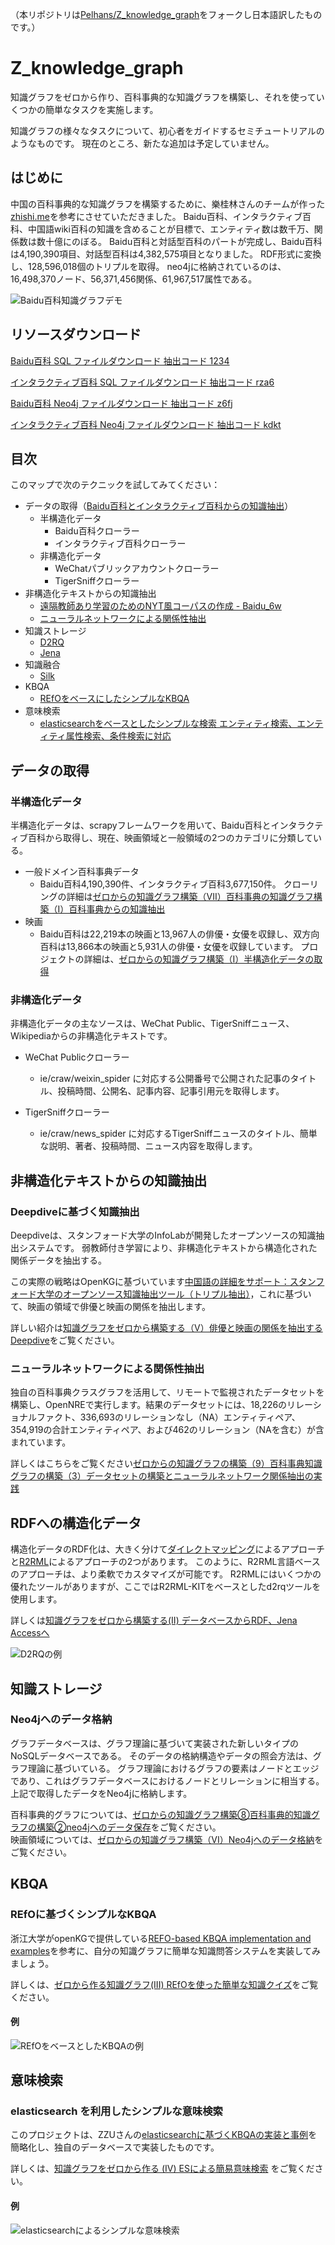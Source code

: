 （本リポジトリは[Pelhans/Z_knowledge_graph](https://github.com/Pelhans/Z_knowledge_graph)をフォークし日本語訳したものです。）

# Z_knowledge_graph

知識グラフをゼロから作り、百科事典的な知識グラフを構築し、それを使っていくつかの簡単なタスクを実施します。

知識グラフの様々なタスクについて、初心者をガイドするセミチュートリアルのようなものです。 現在のところ、新たな追加は予定していません。

## はじめに
中国の百科事典的な知識グラフを構築するために、樂桂林さんのチームが作った[zhishi.me](http://zhishi.me/)を参考にさせていただきました。 Baidu百科、インタラクティブ百科、中国語wiki百科の知識を含めることが目標で、エンティティ数は数千万、関係数は数十億にのぼる。 Baidu百科と対話型百科のパートが完成し、Baidu百科は4,190,390項目、対話型百科は4,382,575項目となりました。 RDF形式に変換し、128,596,018個のトリプルを取得。 neo4jに格納されているのは、16,498,370ノード、56,371,456関係、61,967,517属性である。<br>

![Baidu百科知識グラフデモ](http://pelhans.com/img/in-post/kg_neo4j_cypher/baidu_yanshi.png)

## リソースダウンロード

[Baidu百科 SQL ファイルダウンロード 抽出コード 1234](https://pan.baidu.com/s/1D-aZdziYdh4FzPGT1lSB4A)

[インタラクティブ百科 SQL ファイルダウンロード 抽出コード rza6](https://link.zhihu.com/?target=https%3A//pan.baidu.com/s/1WqDW_trdIXxNBxqT1j733Q)

[Baidu百科 Neo4j ファイルダウンロード 抽出コード z6fj](https://link.zhihu.com/?target=https%3A//pan.baidu.com/s/1kUQLIb1TbHsWaIvYp-ncHQ)

[インタラクティブ百科 Neo4j ファイルダウンロード 抽出コード kdkt](https://link.zhihu.com/?target=https%3A//pan.baidu.com/s/1Ba9oxM05fgCQw-cadPkhaw)

## 目次
このマップで次のテクニックを試してみてください：    

* データの取得（[Baidu百科とインタラクティブ百科からの知識抽出](http://pelhans.com/2019/01/04/kg_from_0_note7/)）
    * 半構造化データ
       * Baidu百科クローラー
       * インタラクティブ百科クローラー
    * 非構造化データ
       * WeChatパブリックアカウントクローラー
       * TigerSniffクローラー
* 非構造化テキストからの知識抽出
    * [遠隔教師あり学習のためのNYT風コーパスの作成 - Baidu_6w](http://pelhans.com/2019/01/04/kg_from_0_note9/)    
    * [ニューラルネットワークによる関係性抽出](https://github.com/thunlp/OpenNRE)    
* 知識ストレージ  
    * [D2RQ](http://pelhans.com/2019/02/11/kg_from_0_note10/)    
    * [Jena](http://pelhans.com/2019/02/11/kg_from_0_note11/)    
* 知識融合 
    * [Silk](http://pelhans.com/2019/02/12/kg_from_0_note12/)    
* KBQA    
    * [REfOをベースにしたシンプルなKBQA](http://pelhans.com/2018/09/03/kg_from_0_note3/)    
* 意味検索
    * [elasticsearchをベースとしたシンプルな検索 エンティティ検索、エンティティ属性検索、条件検索に対応](http://pelhans.com/2018/09/04/kg_from_0_note4/)



## データの取得
### 半構造化データ

半構造化データは、scrapyフレームワークを用いて、Baidu百科とインタラクティブ百科から取得し、現在、映画領域と一般領域の2つのカテゴリに分類している。

* 一般ドメイン百科事典データ
    - Baidu百科4,190,390件、インタラクティブ百科3,677,150件。 クローリングの詳細は[ゼロからの知識グラフ構築（VII）百科事典の知識グラフ構築（I）百科事典からの知識抽出](http://pelhans.com/2019/01/04/kg_from_0_note7/)    
* 映画
    - Baidu百科は22,219本の映画と13,967人の俳優・女優を収録し、双方向百科は13,866本の映画と5,931人の俳優・女優を収録しています。 プロジェクトの詳細は、[ゼロからの知識グラフ構築（I）半構造化データの取得](http://pelhans.com/2018/09/01/kg_from_0_note1/)

### 非構造化データ

非構造化データの主なソースは、WeChat Public、TigerSniffニュース、Wikipediaからの非構造化テキストです。

- WeChat Publicクローラー
    - ie/craw/weixin_spider に対応する公開番号で公開された記事のタイトル、投稿時間、公開名、記事内容、記事引用元を取得します。

- TigerSniffクローラー
    - ie/craw/news_spider に対応するTigerSniffニュースのタイトル、簡単な説明、著者、投稿時間、ニュース内容を取得します。



## 非構造化テキストからの知識抽出
### Deepdiveに基づく知識抽出

Deepdiveは、スタンフォード大学のInfoLabが開発したオープンソースの知識抽出システムです。
弱教師付き学習により、非構造化テキストから構造化された関係データを抽出する。

この実際の戦略はOpenKGに基づいています[中国語の詳細をサポート：スタンフォード大学のオープンソース知識抽出ツール（トリプル抽出）](http://www.openkg.cn/dataset/cn-deepdive)，これに基づいて、映画の領域で俳優と映画の関係を抽出します。

詳しい紹介は[知識グラフをゼロから構築する（V）俳優と映画の関係を抽出するDeepdive](http://pelhans.com/2018/10/10/kg_from_0_note5/)をご覧ください。

### ニューラルネットワークによる関係性抽出

独自の百科事典クラスグラフを活用して、リモートで監視されたデータセットを構築し、OpenNREで実行します。結果のデータセットには、18,226のリレーショナルファクト、336,693のリレーションなし（NA）エンティティペア、354,919の合計エンティティペア、および462のリレーション（NAを含む）が含まれています。

詳しくはこちらをご覧ください[ゼロからの知識グラフの構築（9）百科事典知識グラフの構築（3）データセットの構築とニューラルネットワーク関係抽出の実践](http://pelhans.com/2019/01/04/kg_from_0_note9/)



## RDFへの構造化データ

構造化データのRDF化は、大きく分けて[ダイレクトマッピング](https://www.w3.org/TR/rdb-direct-mapping/)によるアプローチと[R2RML](https://www.w3.org/TR/r2rml/#)によるアプローチの2つがあります。 このように、R2RML言語ベースのアプローチは、より柔軟でカスタマイズが可能です。 R2RMLにはいくつかの優れたツールがありますが、ここではR2RML-KITをベースとしたd2rqツールを使用します。

詳しくは[知識グラフをゼロから構築する(II) データベースからRDF、Jena Accessへ](http://pelhans.com/2019/02/11/kg_from_0_note10/)

![D2RQの例](http://pelhans.com/img/in-post/kg_from_0/d2rq_web_view_lemmas.png)



## 知識ストレージ
### Neo4jへのデータ格納

グラフデータベースは、グラフ理論に基づいて実装された新しいタイプのNoSQLデータベースである。 そのデータの格納構造やデータの照会方法は、グラフ理論に基づいている。 グラフ理論におけるグラフの要素はノードとエッジであり、これはグラフデータベースにおけるノードとリレーションに相当する。 上記で取得したデータをNeo4jに格納します。

百科事典的グラフについては、[ゼロからの知識グラフ構築⑧百科事典的知識グラフの構築②neo4jへのデータ保存](http://pelhans.com/2019/01/04/kg_from_0_note8/)をご覧ください。   
映画領域については、[ゼロからの知識グラフ構築（VI）Neo4jへのデータ格納](http://pelhans.com/2018/11/06/kg_neo4j_cypher/)をご覧ください。



## KBQA
### REfOに基づくシンプルなKBQA
浙江大学がopenKGで提供している[REFO-based KBQA implementation and examples](http://openkg.cn/tool/eb483ee4-3be1-4d4b-974d-970d35307e8d)を参考に、自分の知識グラフに簡単な知識問答システムを実装してみましょう。   

詳しくは、[ゼロから作る知識グラフ(III) REfOを使った簡単な知識クイズ](http://pelhans.com/2018/11/06/kg_neo4j_cypher/)をご覧ください。

#### 例
![REfOをベースとしたKBQAの例](http://pelhans.com/img/in-post/kg_from_0/example_REfO_KBQA.png)



## 意味検索
### elasticsearch を利用したシンプルな意味検索
このプロジェクトは、ZZUさんの[elasticsearchに基づくKBQAの実装と事例](http://openkg.cn/tool/elasticsearch-kbqa)を簡略化し、独自のデータベースで実装したものです。

詳しくは、[知識グラフをゼロから作る (IV) ESによる簡易意味検索](http://pelhans.com/2018/09/03/kg_from_0_note3/) をご覧ください。

#### 例

![elasticsearchによるシンプルな意味検索](http://pelhans.com/img/in-post/kg_from_0/semantic.JPG)
